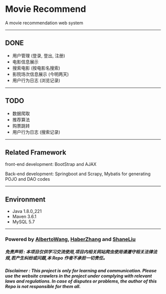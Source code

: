 # Movie Recommend
A movie recommendation web system

---
## DONE
* 用户管理 (登录, 登出, 注册)
* 电影信息展示
* 搜索电影 (按电影名搜索)
* 影院场次信息展示 (今明两天)
* 用户行为日志 (浏览记录)

---
## TODO
* 数据爬取
* 推荐算法
* 购票跳转
* 用户行为日志 (搜索记录)

---
## Related Framework
front-end development: BootStrap and AJAX

Back-end development: Springboot and Scrapy, Mybatis for generating POJO and DAO codes

---
## Environment
* Java 1.8.0_221
* Maven 3.6.1
* MySQL 5.7

---
### Powered by [AlbertoWang](https://github.com/AlbertoWang), [HaberZhang](https://github.com/haber8023) and [ShaneLiu](https://github.com/ShaneCN)
##### ***免责声明 : 本项目仅供学习交流使用,项目内相关网站爬虫使用请遵守相关法律法规,若产生纠纷或问题,本 Repo 作者不承担一切责任。***
##### ***Disclaimer : This project is only for learning and communication. Please use the website crawlers in the project under complying with relevant laws and regulations. In case of disputes or problems, the author of this Repo is not responsible for them all.***
